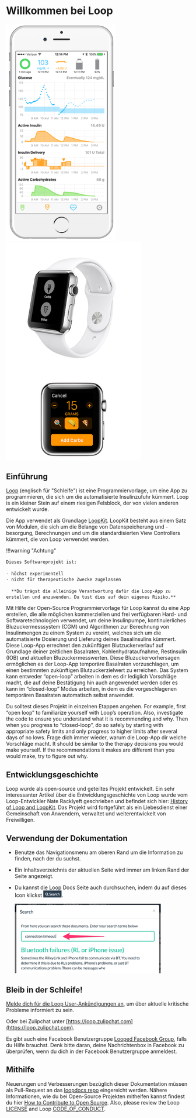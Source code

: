 # Willkommen bei Loop

<img src="img/phones.png" width="300" alt="iPhone Screenshot" />
<img src="img/watch.png" alt="Apple Watch Screenshots" />

## Einführung

[Loop](https://github.com/LoopKit/Loop) (englisch für "Schleife") ist eine Programmiervorlage, um eine App zu programmieren, die sich um die automatisierte Insulinzufuhr kümmert. Loop is ein kleiner Stein auf einem riesigen Felsblock, der von vielen anderen entwickelt wurde.

Die App verwendet als Grundlage [LoopKit](https://github.com/LoopKit/LoopKit). LoopKit besteht aus einem Satz von Modulen, die sich um die Belange von Datenspeicherung und -besorgung, Berechnungen und um die standardisierten View Controllers kümmert, die von Loop verwendet werden.

!!!warning "Achtung"

    Dieses Softwareprojekt ist:

    - höchst experimentell
    - nicht für therapeutische Zwecke zugelassen

      **Du trägst die alleinige Verantwortung dafür die Loop-App zu erstellen und anzuwenden. Du tust dies auf dein eigenes Risiko.**

Mit Hilfe der Open-Source Programmiervorlage für Loop kannst du eine App erstellen, die alle möglichen kommerziellen und frei verfügbaren Hard- und Softwaretechnologien verwendet, um deine Insulinpumpe, kontinuierliches Bluzuckermesssystem (CGM) und Algorithmen zur Berechnung von Insulinmengen zu einem System zu vereint, welches sich um die automatisierte Dosierung und Lieferung deines Basalinsulins kümmert.  Diese Loop-App errechnet den zukünftigen Blutzuckerverlauf auf Grundlage deiner zeitlichen Basalraten, Kohlenhydrataufnahme, Restinsulin (IOB) und aktuellen Bluzuckermesswerten.  Diese Bluzuckervorhersagen ermöglichen es der Loop-App temporäre Basalraten vorzuschlagen, um einen bestimmten zukünftigen Blutzuckerzielwert zu erreichen.  Das System kann entweder “open-loop” arbeiten in dem es dir lediglich Vorschläge macht, die auf deine Bestätigung hin auch angewendet werden oder es kann im “closed-loop” Modus arbeiten, in dem es die vorgeschlagenen temporären Basalraten automatisch selbst anwendet.

Du solltest dieses Projekt in einzelnen Etappen angehen. For example, first “open loop” to familiarize yourself with Loop’s operation. Also, investigate the code to ensure you understand what it is recommending and why. Then when you progress to “closed-loop”, do so safely by starting with appropriate safety limits and only progress to higher limits after several days of no lows. Frage dich immer wieder, warum die Loop-App dir welche Vorschläge macht.  It should be similar to the therapy decisions you would make yourself.  If the recommendations it makes are different than you would make, try to figure out why.

## Entwicklungsgeschichte

Loop wurde als open-source und geteiltes Projekt entwickelt.  Ein sehr interessanter Artikel über die Entwicklungsgeschichte von Loop wurde vom Loop-Entwickler Nate Racklyeft geschrieben und befindet sich hier: [History of Loop and LoopKit](https://medium.com/@loudnate/the-history-of-loop-and-loopkit-59b3caf13805).  Das Projekt wird fortgeführt als ein Liebesdienst einer Gemeinschaft von Anwendern, verwaltet und weiterentwickelt von Freiwilligen.


## Verwendung der Dokumentation

* Benutze das Navigationsmenu am oberen Rand um die Information zu finden, nach der du suchst.
* Ein Inhaltsverzeichnis der aktuellen Seite wird immer am linken Rand der Seite angezeigt.
* Du kannst die Loop Docs Seite auch durchsuchen, indem du auf dieses Icon klickst <img src="img/search_icon.png" width="50px" />.

    <img src="img/search_example.png" width="400" />


## Bleib in der Schleife!

[Melde dich für die Loop User-Ankündigungen an](https://groups.google.com/forum/#!forum/loop-ios-users), um über aktuelle kritische Probleme informiert zu sein.

Oder bei Zulipchat unter [https://loop.zulipchat.com](https://loop.zulipchat.com).

Es gibt auch eine Facebook Benutzergruppe [Looped Facebook Group](https://www.facebook.com/groups/TheLoopedGroup/?fref=nf), falls du Hilfe brauchst.  Denk bitte daran, deine Nachrichtenbox in Facebook zu überprüfen, wenn du dich in der Facebook Benutzergruppe anmeldest.

## Mithilfe

Neuerungen und Verbesserungen bezüglich dieser Dokumentation müssen als Pull-Request an das [loopdocs repo](https://github.com/LoopKit/loopdocs) eingereicht werden. Nähere Informationen, wie du bei Open-Source Projekten mithelfen kannst findest du hier [How to Contribute to Open Source](https://opensource.guide/how-to-contribute/). Also, please review the Loop [LICENSE](https://github.com/LoopKit/Loop/blob/master/LICENSE.md) and Loop [CODE_OF_CONDUCT](https://github.com/LoopKit/Loop/blob/master/CODE_OF_CONDUCT.md).
